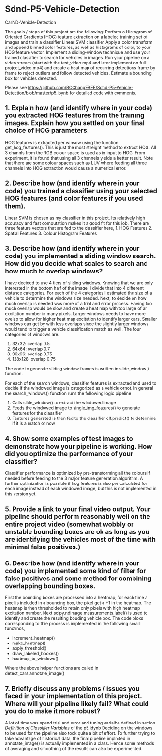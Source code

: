 # Sdnd-P5-Vehicle-Detection
CarND-Vehicle-Detection

The goals / steps of this project are the following:
Perform a Histogram of Oriented Gradients (HOG) feature extraction on a labeled training set of images and train a classifier Linear SVM classifier
Apply a color transform and append binned color features, as well as histograms of color, to your HOG feature vector.
Implement a sliding-window technique and use your trained classifier to search for vehicles in images.
Run your pipeline on a video stream (start with the test_video.mp4 and later implement on full project_video.mp4) and create a heat map of recurring detections frame by frame to reject outliers and follow detected vehicles.
Estimate a bounding box for vehicles detected.

Please see https://github.com/BCChangEBFE/Sdnd-P5-Vehicle-Detection/blob/master/p5.ipynb for detailed code with comments.

## 1. Explain how (and identify where in your code) you extracted HOG features from the training images. Explain how you settled on your final choice of HOG parameters.

HOG features is extracted per winsow using the function get_hog_features(). This is just the most streight method to extract HOG. 
All 3 channls from the RGB colour space is used as in input to HOG. 
From experiment, it is found that using all 3 channels yields a better result. Note that there are some colour spaces such as LUV where feeding all three channels into HOG extraction would cause a numerical error.

## 2. Describe how (and identify where in your code) you trained a classifier using your selected HOG features (and color features if you used them).

Linear SVM is chosen as my classifier in this project. Its relatively high accuracy and fast computation makes it a good fit for this job. There are three feature vectors that are fed to the classifier here, 
	1. HOG Features
	2. Spatial Features
	3. Colour Histogram Features

## 3. Describe how (and identify where in your code) you implemented a sliding window search. How did you decide what scales to search and how much to overlap windows?

I have decided to use 4 tiers of sliding windows. Knowing that we are only interested in the bottom half of the image, I divide that into 4 different distance categories. For each of the 4 categories I estimated the size of a vehicle to determine the windows size needed. Next, to decide on how much overlap is needed was more of a trial and error process. Having too much overlap would be slow and create a heat map with too large of an excitation number in many pixels. Larger windows needs to have more ovelap to allow for higher heat map excitation to identify larger cars. Smaller windows can get by with less overlaps since the slightly larger windows would tend to trigger a vehicle classification match as well. The four categories of windows are.  
  1. 32x32: overlap 0.5
  2. 64x64: overlap 0.7
  3. 96x96: overlap 0.75
  4. 128x128: overlap 0.75

The code to generate sliding window frames is written in slide_window() function.

For each of the search windows, classifier features is extracted and used to decide if the windowed image is categorized as a vehicle ornot. In general the search_windows() function runs the following logic pipeline 
  1. Calls slide_window() to extract the windowed image
  2. Feeds the windowed image to single_img_features() to generate features for the classifier
  3. Features generated is then fed to the classifier clf.predict() to determine if it is a match or now

## 4. Show some examples of test images to demonstrate how your pipeline is working. How did you optimize the performance of your classifier?
Classifier performance is optimized by pre-transforming all the colours if needed before feeding to the 3 major feature generation algorithm. A further optimization is possible if hog features is also pre calculated for each image instead of each windowed image, but this is not implemented in this version yet. 


## 5. Provide a link to your final video output. Your pipeline should perform reasonably well on the entire project video (somewhat wobbly or unstable bounding boxes are ok as long as you are identifying the vehicles most of the time with minimal false positives.)


## 6. Describe how (and identify where in your code) you implemented some kind of filter for false positives and some method for combining overlapping bounding boxes.
  First the bounding boxes are processed into a heatmap; for each time a pixel is included in a bounding box, the pixel get a +1 in the heatmap. The heatmap is then thresholded to retain only pixels with high heatmap excitation number. Next scipy.ndimage.measurements.label() is used to identify and create the resulting bouding vehicle box. The code bloxs corresponding to thie process is implemented in the following small functinos,
  - increment_heatmap()
  - make_heatmap()
  - apply_threshold()
  - draw_labeled_bboxes()
  - heatmap_to_windows()

Where the above helper functions are called in detect_cars.annotate_image()

## 7. Briefly discuss any problems / issues you faced in your implementation of this project. Where will your pipeline likely fail? What could you do to make it more robust?
  A lot of time was spend trial and error and tuning varialbe defined in secion *Definition of Classifier Variables* of the p5.idynb
  Deciding on the windows to be used for the pipeline also took quite a bit of effort. 
  To further trying to take advantage of historical data, the final pipeline implmted in annotate_image() is actually implemented in a class. Hence some methods of averaging and smoothing of the results can also be experimented.
